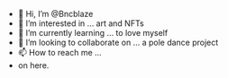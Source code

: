 - 👋 Hi, I’m @Bncblaze
- 👀 I’m interested in ... art and NFTs
- 🌱 I’m currently learning ... to love myself
- 💞️ I’m looking to collaborate on ... a pole dance project
- 📫 How to reach me ...
- on here.

<!---
Bncblaze/Bncblaze is a ✨ special ✨ repository because its `README.md` (this file) appears on your GitHub profile.
You can click the Preview link to take a look at your changes.
--->
